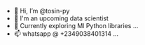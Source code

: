 - 👋 Hi, I’m @tosin-py
- 👀 I'm an upcoming data scientist
- 🌱 Currently exploring Ml Python libraries ...
- 📫 whatsapp @ +2349038401314 ...

<!---
tosin-py/tosin-py is a ✨ special ✨ repository because its `README.md` (this file) appears on your GitHub profile.
You can click the Preview link to take a look at your changes.
--->
